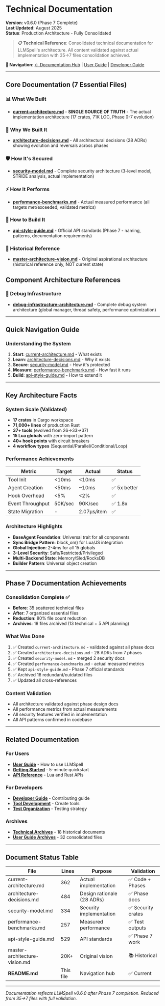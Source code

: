 # Technical Documentation

**Version**: v0.6.0 (Phase 7 Complete)  
**Last Updated**: August 2025  
**Status**: Production Architecture - Fully Consolidated

> **📋 Technical Reference**: Consolidated technical documentation for LLMSpell's architecture. All content validated against actual implementation with 35→7 files consolidation achieved.

**🔗 Navigation**: [← Documentation Hub](../README.md) | [User Guide](../user-guide/) | [Developer Guide](../developer-guide/)

---

## Core Documentation (7 Essential Files)

### 📊 What We Built
- **[current-architecture.md](current-architecture.md)** - **SINGLE SOURCE OF TRUTH** - The actual implementation architecture (17 crates, 71K LOC, Phase 0-7 evolution)

### 🎯 Why We Built It
- **[architecture-decisions.md](architecture-decisions.md)** - All architectural decisions (28 ADRs) showing evolution and reversals across phases

### 🛡️ How It's Secured
- **[security-model.md](security-model.md)** - Complete security architecture (3-level model, STRIDE analysis, actual implementation)

### ⚡ How It Performs
- **[performance-benchmarks.md](performance-benchmarks.md)** - Actual measured performance (all targets met/exceeded, validated metrics)

### 📐 How to Build It
- **[api-style-guide.md](api-style-guide.md)** - Official API standards (Phase 7 - naming, patterns, documentation requirements)

### 🔮 Historical Reference
- **[master-architecture-vision.md](master-architecture-vision.md)** - Original aspirational architecture (historical reference only, NOT current state)

## Component Architecture References

### 🐛 Debug Infrastructure
- **[debug-infrastructure-architecture.md](debug-infrastructure-architecture.md)** - Complete debug system architecture (global manager, thread safety, performance optimization)

---

## Quick Navigation Guide

### Understanding the System
1. **Start**: [current-architecture.md](current-architecture.md) - What exists
2. **Learn**: [architecture-decisions.md](architecture-decisions.md) - Why it exists
3. **Secure**: [security-model.md](security-model.md) - How it's protected
4. **Measure**: [performance-benchmarks.md](performance-benchmarks.md) - How fast it runs
5. **Build**: [api-style-guide.md](api-style-guide.md) - How to extend it

---

## Key Architecture Facts

### System Scale (Validated)
- **17 crates** in Cargo workspace
- **71,000+ lines** of production Rust
- **37+ tools** (evolved from 26→33→37)
- **15 Lua globals** with zero-import pattern
- **40+ hook points** with circuit breakers
- **4 workflow types** (Sequential/Parallel/Conditional/Loop)

### Performance Achievements
| Metric | Target | Actual | Status |
|--------|--------|--------|--------|
| Tool Init | <10ms | <10ms | ✅ |
| Agent Creation | <50ms | ~10ms | ✅ 5x better |
| Hook Overhead | <5% | <2% | ✅ |
| Event Throughput | 50K/sec | 90K/sec | ✅ 1.8x |
| State Migration | - | 2.07μs/item | ✅ |

### Architecture Highlights
- **BaseAgent Foundation**: Universal trait for all components
- **Sync Bridge Pattern**: block_on() for Lua/JS integration  
- **Global Injection**: 2-4ms for all 15 globals
- **3-Level Security**: Safe/Restricted/Privileged
- **Multi-Backend State**: Memory/Sled/RocksDB
- **Builder Pattern**: Universal object creation

---

## Phase 7 Documentation Achievements

### Consolidation Complete ✅
- **Before**: 35 scattered technical files
- **After**: 7 organized essential files
- **Reduction**: 80% file count reduction
- **Archives**: 18 files archived (13 technical + 5 API planning)

### What Was Done
1. ✅ Created `current-architecture.md` - validated against all phase docs
2. ✅ Created `architecture-decisions.md` - 28 ADRs from 7 phases
3. ✅ Created `security-model.md` - merged 2 security docs
4. ✅ Created `performance-benchmarks.md` - actual measured metrics
5. ✅ Kept `api-style-guide.md` - Phase 7 official standards
6. ✅ Archived 18 redundant/outdated files
7. ✅ Updated all cross-references

### Content Validation
- All architecture validated against phase design docs
- All performance metrics from actual measurements
- All security features verified in implementation
- All API patterns confirmed in codebase

---

## Related Documentation

### For Users
- **[User Guide](../user-guide/)** - How to use LLMSpell
- **[Getting Started](../user-guide/getting-started.md)** - 5-minute quickstart
- **[API Reference](../user-guide/api/)** - Lua and Rust APIs

### For Developers
- **[Developer Guide](../developer-guide/)** - Contributing guide
- **[Tool Development](../developer-guide/tool-development-guide.md)** - Create tools
- **[Test Organization](../developer-guide/test-organization.md)** - Testing strategy

### Archives
- **[Technical Archives](../archives/technical/)** - 18 historical documents
- **[User Guide Archives](../archives/user-guide/)** - 32 consolidated files

---

## Document Status Table

| File | Lines | Purpose | Validation |
|------|-------|---------|------------|
| current-architecture.md | 362 | Actual implementation | ✅ Code + Phases |
| architecture-decisions.md | 484 | Design rationale (28 ADRs) | ✅ Phase docs |
| security-model.md | 334 | Security implementation | ✅ Security crates |
| performance-benchmarks.md | 257 | Measured performance | ✅ Test outputs |
| api-style-guide.md | 529 | API standards | ✅ Phase 7 work |
| master-architecture-vision.md | 20K+ | Original vision | 📚 Historical |
| **README.md** | This file | Navigation hub | ✅ Current |

---

*Documentation reflects LLMSpell v0.6.0 after Phase 7 completion. Reduced from 35→7 files with full validation.*
